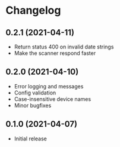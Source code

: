 Changelog
=========

0.2.1 (2021-04-11)
------------------
  * Return status 400 on invalid date strings
  * Make the scanner respond faster

0.2.0 (2021-04-10)
------------------    
   * Error logging and messages
   * Config validation
   * Case-insensitive device names
   * Minor bugfixes
  
0.1.0 (2021-04-07)
------------------
  * Initial release
